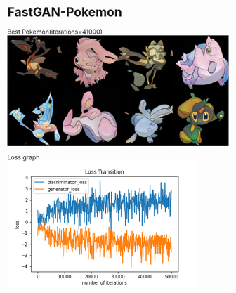 # FastGAN-Pokemon
Best Pokemon(iterations=41000)
![Best Pokemons](best_image.jpg)

Loss graph
![Best Pokemons](fastgan-loss.png)
